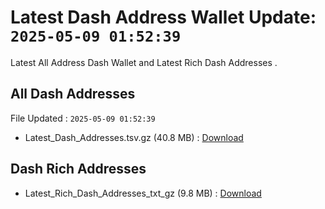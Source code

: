 # Latest Dash Address Wallet Update: `2025-05-09 01:52:39`

Latest All Address Dash Wallet and Latest Rich Dash Addresses .

## All Dash Addresses

File Updated : `2025-05-09 01:52:39`

- Latest_Dash_Addresses.tsv.gz (40.8 MB) : [Download](https://github.com/Pymmdrza/Rich-Address-Wallet/releases/tag/Dash)

## Dash Rich Addresses

- Latest_Rich_Dash_Addresses_txt_gz (9.8 MB) : [Download](https://github.com/Pymmdrza/Rich-Address-Wallet/releases/tag/Dash)
